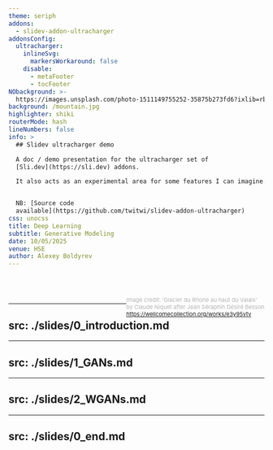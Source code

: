 ```yaml
---
theme: seriph
addons:
  - slidev-addon-ultracharger
addonsConfig:
  ultracharger:
    inlineSvg:
      markersWorkaround: false
    disable:
      - metaFooter
      - tocFooter
NObackground: >-
  https://images.unsplash.com/photo-1511149755252-35875b273fd6?ixlib=rb-4.0.3&dl=leon-contreras-qpdfU6vehgs-unsplash.jpg&w=1920&q=80&fm=jpg&crop=entropy&cs=tinysrgb
background: /mountain.jpg
highlighter: shiki
routerMode: hash
lineNumbers: false
info: >
  ## Slidev ultracharger demo

  A doc / demo presentation for the ultracharger set of
  [Sli.dev](https://sli.dev) addons.

  It also acts as an experimental area for some features I can imagine.


  NB: [Source code
  available](https://github.com/twitwi/slidev-addon-ultracharger)
css: unocss
title: Deep Learning
subtitle: Generative Modeling
date: 10/05/2025
venue: HSE
author: Alexey Boldyrev
---
```


# <span style="font-size:28.0pt" v-html="$slidev.configs.title?.replaceAll(' ', '<br/>')"></span>
# <span style="font-size:32.0pt" v-html="$slidev.configs.subtitle?.replaceAll(' ', '<br/>')"></span>
# <span style="font-size:18.0pt" v-html="$slidev.configs.author?.replaceAll(' ', '<br/>')"></span>

<span style="font-size:18.0pt" v-html="$slidev.configs.date?.replaceAll(' ', '<br/>')"></span>

<div>
<br>
<span style="color:#b3b3b3ff; font-size: 11px; float: right;">Image credit: ‘Glacier du Rhone au haut du Valais’<br> by Claude Niquet after Jean Séraphin Désiré Besson<br>
<a href="https://wellcomecollection.org/works/e3y95vtv">https://wellcomecollection.org/works/e3y95vtv</a>
</span>
</div>

<style>
  :deep(footer) { padding-bottom: 3em !important; }
</style>

<!--
NB: This demo uses a custom syntax (using preparser extensions), with all the @@@@.
-->

---
src: ./slides/0_introduction.md
---

---
src: ./slides/1_GANs.md
---

---
src: ./slides/2_WGANs.md
---

---
src: ./slides/0_end.md
---